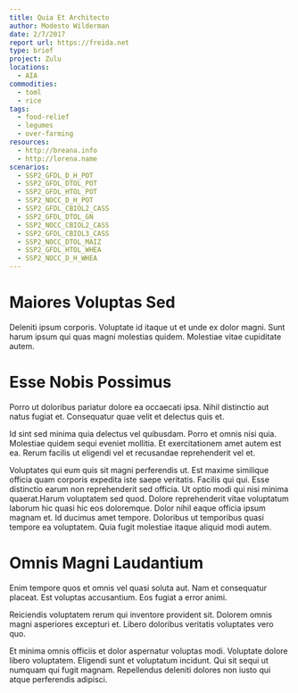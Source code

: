 ```yaml
---
title: Quia Et Architecto
author: Modesto Wilderman
date: 2/7/2017
report url: https://freida.net
type: brief
project: Zulu
locations:
  - AIA
commodities:
  - toml
  - rice
tags:
  - food-relief
  - legumes
  - over-farming
resources:
  - http://breana.info
  - http://lorena.name
scenarios:
  - SSP2_GFDL_D_H_POT
  - SSP2_GFDL_DTOL_POT
  - SSP2_GFDL_HTOL_POT
  - SSP2_NOCC_D_H_POT
  - SSP2_GFDL_CBIOL2_CASS
  - SSP2_GFDL_DTOL_GN
  - SSP2_NOCC_CBIOL2_CASS
  - SSP2_GFDL_CBIOL3_CASS
  - SSP2_NOCC_DTOL_MAIZ
  - SSP2_GFDL_HTOL_WHEA
  - SSP2_NOCC_D_H_WHEA
---
```

# Maiores Voluptas Sed
Deleniti ipsum corporis. Voluptate id itaque ut et unde ex dolor magni. Sunt harum ipsum qui quas magni molestias quidem. Molestiae vitae cupiditate autem.

# Esse Nobis Possimus
Porro ut doloribus pariatur dolore ea occaecati ipsa. Nihil distinctio aut natus fugiat et. Consequatur quae velit et delectus quis et.
 Id sint sed minima quia delectus vel quibusdam. Porro et omnis nisi quia. Molestiae quidem sequi eveniet mollitia. Et exercitationem amet autem est ea. Rerum facilis ut eligendi vel et recusandae reprehenderit vel et.
 Voluptates qui eum quis sit magni perferendis ut. Est maxime similique officia quam corporis expedita iste saepe veritatis. Facilis qui qui. Esse distinctio earum non reprehenderit sed officia. Ut optio modi qui nisi minima quaerat.Harum voluptatem sed quod. Dolore reprehenderit vitae voluptatum laborum hic quasi hic eos doloremque. Dolor nihil eaque officia ipsum magnam et. Id ducimus amet tempore. Doloribus ut temporibus quasi tempore ea voluptatem. Quia fugit molestiae itaque aliquid modi autem.

# Omnis Magni Laudantium
Enim tempore quos et omnis vel quasi soluta aut. Nam et consequatur placeat. Est voluptas accusantium. Eos fugiat a error animi.
 Reiciendis voluptatem rerum qui inventore provident sit. Dolorem omnis magni asperiores excepturi et. Libero doloribus veritatis voluptates vero quo.
 Et minima omnis officiis et dolor aspernatur voluptas modi. Voluptate dolore libero voluptatem. Eligendi sunt et voluptatum incidunt. Qui sit sequi ut numquam qui fugit magnam. Repellendus deleniti dolores non iusto qui atque perferendis adipisci.
